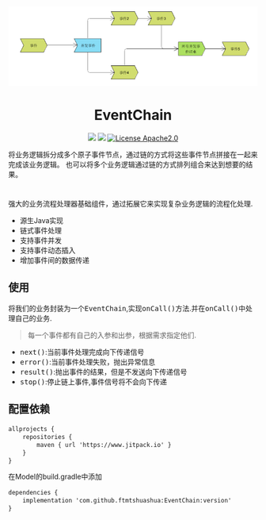 

<div align="center">


![EventChain](https://github.com/ftmtshuashua/EventChain/blob/master/resouce/flow.png)

</div>

<h1 align="center">EventChain</h1>
<div align="center">

![](https://img.shields.io/badge/android-1.0%2B-blue)
[![](https://jitpack.io/v/ftmtshuashua/EventChain.svg)](https://jitpack.io/#ftmtshuashua/EventChain)
[![License Apache2.0](http://img.shields.io/badge/license-Apache2.0-brightgreen.svg?style=flat)](http://www.apache.org/licenses/LICENSE-2.0.html)



</div>

将业务逻辑拆分成多个原子事件节点，通过链的方式将这些事件节点拼接在一起来完成该业务逻辑。
也可以将多个业务逻辑通过链的方式排列组合来达到想要的结果。


#
强大的业务流程处理器基础组件，通过拓展它来实现复杂业务逻辑的流程化处理.
- 源生Java实现
- 链式事件处理
- 支持事件并发
- 支持事件动态插入
- 增加事件间的数据传递




## 使用
将我们的业务封装为一个<kbd>EventChain</kbd>,实现<kbd>onCall()</kbd>方法.并在<kbd>onCall()</kbd>中处理自己的业务.
> 每一个事件都有自己的入参和出参，根据需求指定他们.

- <kbd>next()</kbd>:当前事件处理完成向下传递信号
- <kbd>error()</kbd>:当前事件处理失败，抛出异常信息
- <kbd>result()</kbd>:抛出事件的结果，但是不发送向下传递信号
- <kbd>stop()</kbd>:停止链上事件,事件信号将不会向下传递



## 配置依赖


```
allprojects {
    repositories {
        maven { url 'https://www.jitpack.io' }
    }
}
```
在Model的build.gradle中添加
```
dependencies {
    implementation 'com.github.ftmtshuashua:EventChain:version'
}
```
